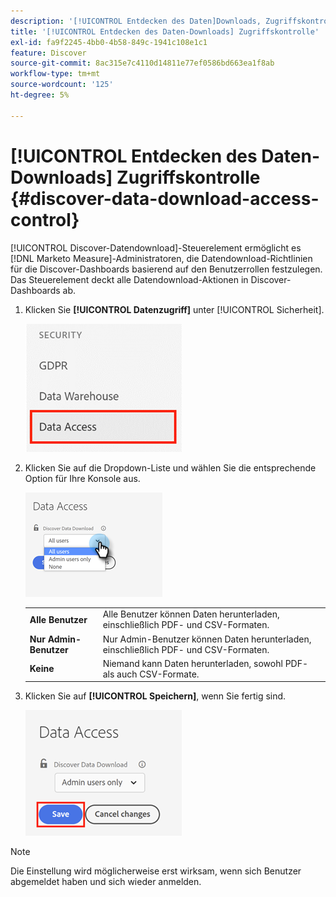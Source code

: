 ```yaml
---
description: '[!UICONTROL Entdecken des Daten]Downloads, Zugriffskontrolle - Marketo Measure - Produktdokumentation'
title: '[!UICONTROL Entdecken des Daten-Downloads] Zugriffskontrolle'
exl-id: fa9f2245-4bb0-4b58-849c-1941c108e1c1
feature: Discover
source-git-commit: 8ac315e7c4110d14811e77ef0586bd663ea1f8ab
workflow-type: tm+mt
source-wordcount: '125'
ht-degree: 5%

---
```


# [!UICONTROL Entdecken des Daten-Downloads] Zugriffskontrolle {#discover-data-download-access-control}

[!UICONTROL Discover-Datendownload]-Steuerelement ermöglicht es [!DNL Marketo Measure]-Administratoren, die Datendownload-Richtlinien für die Discover-Dashboards basierend auf den Benutzerrollen festzulegen. Das Steuerelement deckt alle Datendownload-Aktionen in Discover-Dashboards ab.

1. Klicken Sie **[!UICONTROL Datenzugriff]** unter [!UICONTROL Sicherheit].

   ![](assets/discover-data-download-access-control-1.png)

1. Klicken Sie auf die Dropdown-Liste und wählen Sie die entsprechende Option für Ihre Konsole aus.

   ![](assets/discover-data-download-access-control-2.png)

   <table>
    <tr>
     <td><strong>Alle Benutzer</strong></td>
     <td>Alle Benutzer können Daten herunterladen, einschließlich PDF- und CSV-Formaten.</td>
    </tr>
    <tr>
     <td><strong>Nur Admin-Benutzer</strong></td>
     <td>Nur Admin-Benutzer können Daten herunterladen, einschließlich PDF- und CSV-Formaten.</td>
    </tr>
    <tr>
     <td><strong>Keine</strong></td>
     <td>Niemand kann Daten herunterladen, sowohl PDF- als auch CSV-Formate.</td>
    </tr>
   </table>

1. Klicken Sie auf **[!UICONTROL Speichern]**, wenn Sie fertig sind.

   ![](assets/discover-data-download-access-control-3.png)

>[!NOTE]
>
>Die Einstellung wird möglicherweise erst wirksam, wenn sich Benutzer abgemeldet haben und sich wieder anmelden.
